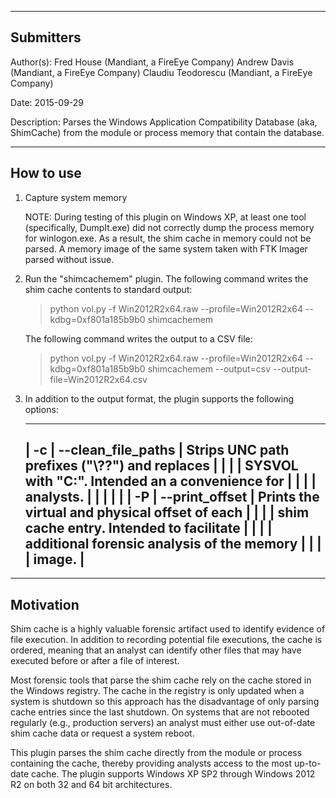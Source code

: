--------------------------------------------------------------------------------
Submitters
--------------------------------------------------------------------------------
Author(s): Fred House (Mandiant, a FireEye Company)
           Andrew Davis (Mandiant, a FireEye Company)
           Claudiu Teodorescu (Mandiant, a FireEye Company)
           
Date:   2015-09-29

Description: 
  Parses the Windows Application Compatibility Database (aka, ShimCache) from
  the module or process memory that contain the database.

--------------------------------------------------------------------------------
How to use
--------------------------------------------------------------------------------
1) Capture system memory

   NOTE: During testing of this plugin on Windows XP, at least one tool 
         (specifically, DumpIt.exe) did not correctly dump the process memory 
         for winlogon.exe. As a result, the shim cache in memory could not be 
         parsed. A memory image of the same system taken with FTK Imager parsed 
         without issue.
   
2) Run the "shimcachemem" plugin. The following command writes the shim cache
   contents to standard output:

   > python vol.py -f Win2012R2x64.raw --profile=Win2012R2x64 --kdbg=0xf801a185b9b0 shimcachemem

   The following command writes the output to a CSV file:

   > python vol.py -f Win2012R2x64.raw --profile=Win2012R2x64 --kdbg=0xf801a185b9b0 shimcachemem --output=csv --output-file=Win2012R2x64.csv

3) In addition to the output format, the plugin supports the following options:

    ---------------------------------------------------------------------------
   | -c | --clean_file_paths | Strips UNC path prefixes ("\\??\") and replaces |
   |    |                    | SYSVOL with "C:". Intended an a convenience for |
   |    |                    | analysts.                                       |
   |    |                    |                                                 |
   | -P | --print_offset     | Prints the virtual and physical offset of each  |
   |    |                    | shim cache entry. Intended to facilitate        |
   |    |                    | additional forensic analysis of the memory      |
   |    |                    | image.                                          |
    ---------------------------------------------------------------------------

--------------------------------------------------------------------------------
Motivation
--------------------------------------------------------------------------------
Shim cache is a highly valuable forensic artifact used to identify evidence of 
file execution. In addition to recording potential file executions, the cache is 
ordered, meaning that an analyst can identify other files that may have executed 
before or after a file of interest.

Most forensic tools that parse the shim cache rely on the cache stored in the 
Windows registry. The cache in the registry is only updated when a system is 
shutdown so this approach has the disadvantage of only parsing cache entries 
since the last shutdown. On systems that are not rebooted regularly (e.g., 
production servers) an analyst must either use out-of-date shim cache data or
request a system reboot.

This plugin parses the shim cache directly from the module or process containing
the cache, thereby providing analysts access to the most up-to-date cache. The 
plugin supports Windows XP SP2 through Windows 2012 R2 on both 32 and 64
bit architectures.

